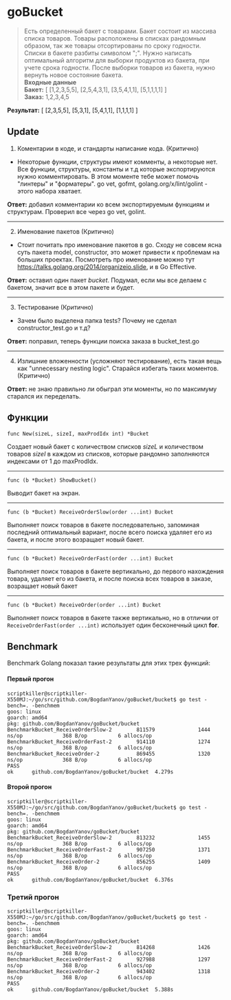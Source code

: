 # goBucket

> Есть определенный бакет с товарами. Бакет состоит из массива списка товаров. Товары расположены в списках рандомным образом, так же товары отсортированы по сроку годности. Списки в бакете разбиты символом ";". Нужно написать оптимальный алгоритм для выборки продуктов из бакета, при учете срока годности. После выборки товаров из бакета, нужно вернуть новое состояние бакета.  
>**Входные данные**  
>**Бакет:** [ [1,2,3,5,5], [2,5,4,3,1], [3,5,4,1,1], [5,1,1,1,1] ]  
>**Заказ:** 1,2,3,4,5

**Результат:** [ [2,3,5,5], [5,3,1], [5,4,1,1], [1,1,1,1] ]

## Update

1. Коментарии в коде, и стандарты написание кода. (Критично)  
  + Некоторые функции, структуры имеют комменты, а некоторые нет. Все функции, структуры, константы и т.д которые экспортируются нужно комментировать. В этом моменте тебе может помочь "линтеры" и "форматеры". go vet, gofmt, golang.org/x/lint/golint - этого набора хватает.
  
  **Ответ:** добавил комментарии ко всем экспортируемым функциям и структурам. Проверил все через go vet, golint.
  
---

2. Именование пакетов (Критично)  
  + Стоит почитать про именование пакетов в go. Сходу не совсем ясна суть пакета model, constructor, это может привести к проблемам на больших проектах. Посмотреть про именование можно тут https://talks.golang.org/2014/organizeio.slide, и в Go Effective.
  
  **Ответ:** оставил один пакет *bucket*. Подумал, если мы все делаем с бакетом, значит все в этом пакете и будет.

---

3. Тестирование (Критично)  
  + Зачем было выделена папка tests? Почему не сделал constructor_test.go и т.д?
 
  **Ответ:** поправил, теперь функции поиска заказа в bucket_test.go

---

 4. Излишние вложенности (усложняют тестирование), есть такая вещь как "unnecessary nesting logic". Старайся избегать таких моментов. (Критично)
 
  **Ответ:** не знаю правильно ли обыграл эти моменты, но по максимуму старался их переделать.

## Функции

```
func New(sizeL, sizeI, maxProdIdx int) *Bucket
```

Создает новый бакет с количеством списков *sizeL* и количеством товаров *sizeI* в каждом из списков, которые рандомно заполняются индексами от 1 до maxProdIdx.

---

```
func (b *Bucket) ShowBucket()
```

Выводит бакет на экран.

---

```
func (b *Bucket) ReceiveOrderSlow(order ...int) Bucket
```

Выполняет поиск товаров в бакете последовательно, запоминая последний оптимальный вариант, после всего поиска удаляет его из бакета, и после этого возращает новый бакет.

---

```
func (b *Bucket) ReceiveOrderFast(order ...int) Bucket
```

Выполняет поиск товаров в бакете вертикально, до первого нахождения товара, удаляет его из бакета, и после поиска всех товаров в заказе, возращает новый бакет

---

```
func (b *Bucket) ReceiveOrder(order ...int) Bucket
```

Выполняет поиск товаров в бакете также вертикально, но в отличии от ```ReceiveOrderFast(order ...int)``` использует один бесконечный цикл **for**.

## Benchmark

Benchmark Golang показал такие результаты для этих трех функций:

#### Первый прогон

```
scriptkiller@scriptkiller-X550MJ:~/go/src/github.com/BogdanYanov/goBucket/bucket$ go test -bench=. -benchmem
goos: linux
goarch: amd64
pkg: github.com/BogdanYanov/goBucket/bucket
BenchmarkBucket_ReceiveOrderSlow-2        811579              1444 ns/op             368 B/op          6 allocs/op
BenchmarkBucket_ReceiveOrderFast-2        914110              1274 ns/op             368 B/op          6 allocs/op
BenchmarkBucket_ReceiveOrder-2            869455              1320 ns/op             368 B/op          6 allocs/op
PASS
ok      github.com/BogdanYanov/goBucket/bucket  4.279s
```

#### Второй прогон

```
scriptkiller@scriptkiller-X550MJ:~/go/src/github.com/BogdanYanov/goBucket/bucket$ go test -bench=. -benchmem
goos: linux
goarch: amd64
pkg: github.com/BogdanYanov/goBucket/bucket
BenchmarkBucket_ReceiveOrderSlow-2        813232              1455 ns/op             368 B/op          6 allocs/op
BenchmarkBucket_ReceiveOrderFast-2        907250              1371 ns/op             368 B/op          6 allocs/op
BenchmarkBucket_ReceiveOrder-2            856255              1409 ns/op             368 B/op          6 allocs/op
PASS
ok      github.com/BogdanYanov/goBucket/bucket  6.376s
```

### Третий прогон

```
scriptkiller@scriptkiller-X550MJ:~/go/src/github.com/BogdanYanov/goBucket/bucket$ go test -bench=. -benchmem
goos: linux
goarch: amd64
pkg: github.com/BogdanYanov/goBucket/bucket
BenchmarkBucket_ReceiveOrderSlow-2        814268              1426 ns/op             368 B/op          6 allocs/op
BenchmarkBucket_ReceiveOrderFast-2        927988              1297 ns/op             368 B/op          6 allocs/op
BenchmarkBucket_ReceiveOrder-2            943402              1318 ns/op             368 B/op          6 allocs/op
PASS
ok      github.com/BogdanYanov/goBucket/bucket  5.388s
```
